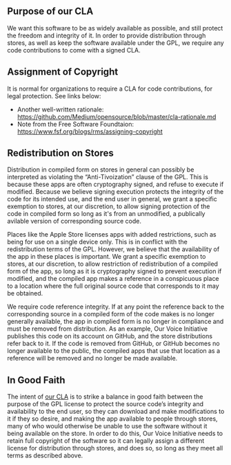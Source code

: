 
## Purpose of our CLA

We want this software to be as widely available as possible, and still protect the freedom and integrity of it. In order to provide distribution through stores, as well as keep the software available under the GPL, we require any code contributions to come with a signed CLA.

## Assignment of Copyright

It is normal for organizations to require a CLA for code contributions, for legal protection. See links below:
* Another well-written rationale: https://github.com/Medium/opensource/blob/master/cla-rationale.md
* Note from the Free Software Foundtaion: https://www.fsf.org/blogs/rms/assigning-copyright

## Redistribution on Stores

Distribution in compiled form on stores in general can possibly be interpreted as violating the “Anti-Tivoization” clause of the GPL. This is because these apps are often cryptography signed, and refuse to execute if modified. Because we believe signing execution protects the integrity of the code for its intended use, and the end user in general, we grant a specific exemption to stores, at our discretion, to allow signing protection of the code in compiled form so long as it's from an unmodified, a publically avilable version of corresponding source code.

Places like the Apple Store licenses apps with added restrictions, such as being for use on a single device only. This is in conflict with the redistribution terms of the GPL. However, we believe that the availability of the app in these places is important. We grant a specific exemption to stores, at our discretion, to allow restriction of redistribution of a compiled form of the app, so long as it is cryptography signed to prevent execution if modified, and the compiled app makes a reference in a conspicuous place to a location where the full original source code that corresponds to it may be obtained.

We require code reference integrity. If at any point the reference back to the corresponding source in a compiled form of the code makes is no longer generally available, the app in complied form is no longer in compliance and must be removed from distribution. As an example, Our Voice Initiative publishes this code on its account on GitHub, and the store distributions refer back to it. If the code is removed from GitHub, or GitHub becomes no longer available to the public, the compiled apps that use that location as a reference will be removed and no longer be made available.

## In Good Faith

The intent of [our CLA] is to strike a balance in good faith between the purpose of the GPL license to protect the source code’s integrity and availability to the end user, so they can download and make modifications to it if they so desire, and making the app available to people through stores, many of who would otherwise be unable to use the software without it being available on the store. In order to do this, Our Voice Initiative needs to retain full copyright of the software so it can legally assign a different license for distribution through stores, and does so, so long as they meet all terms as described above.

[our CLA]: <https://gist.github.com/cormander/c2cf681a0bbef3a4df7791559684d79b>
